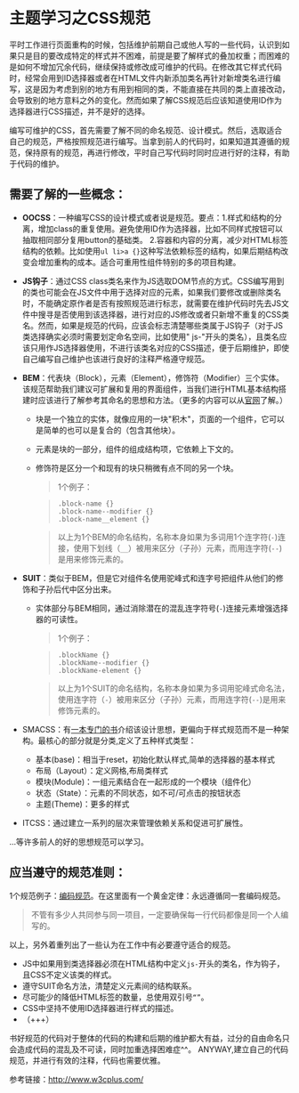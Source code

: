 # 主题学习之CSS规范

平时工作进行页面重构的时候，包括维护前期自己或他人写的一些代码，认识到如果只是目的要改成特定的样式并不困难，前提是要了解样式的叠加权重；而困难的是如何不增加冗余代码，继续保持或修改成可维护的代码。在修改其它样式代码时，经常会用到ID选择器或者在HTML文件内新添加类名再针对新增类名进行编写，这是因为考虑到别的地方有用到相同的类，不能直接在共同的类上直接改动，会导致别的地方意料之外的变化。然而如果了解CSS规范后应该知道使用ID作为选择器进行CSS描述，并不是好的选择。

编写可维护的CSS，首先需要了解不同的命名规范、设计模式。然后，选取适合自己的规范，严格按照规范进行编写。当拿到前人的代码时，如果知道其遵循的规范，保持原有的规范，再进行修改，平时自己写代码时同时应进行好的注释，有助于代码的维护。

## 需要了解的一些概念：

- **OOCSS**：一种编写CSS的设计模式或者说是规范。要点：1.样式和结构的分离，增加class的重复使用。避免使用ID作为选择器，比如不同样式按钮可以抽取相同部分复用button的基础类。 2.容器和内容的分离，减少对HTML标签结构的依赖。比如使用`ul li>a {}`这种写法依赖标签的结构，如果后期结构改变会增加重构的成本。适合可重用性组件特别的多的项目构建。

- **JS钩子**：通过CSS class类名来作为JS选取DOM节点的方式。CSS编写用到的类也可能会在JS文件中用于选择对应的元素，如果我们要修改或删除类名时，不能确定原作者是否有按照规范进行标志，就需要在维护代码时先去JS文件中搜寻是否使用到该选择器，进行对应的JS修改或者只新增不重复的CSS类名。然而，如果是规范的代码，应该会标志清楚哪些类属于JS钩子（对于JS类选择确实必须时需要划定命名空间，比如使用" js-"开头的类名），且类名应该只用作JS选择器使用，不进行该类名对应的CSS描述，便于后期维护，即使自己编写自己维护也该进行良好的注释严格遵守规范。

- **BEM**：代表块（Block），元素（Element），修饰符（Modifier）三个实体。该规范帮助我们建议可扩展和复用的界面组件，当我们进行HTML基本结构搭建时应该进行了解参考其命名的思想和方法。（更多的内容可以从[官网](https://en.bem.info/)了解。）

  - 块是一个独立的实体，就像应用的一块"积木"，页面的一个组件，它可以是简单的也可以是复合的（包含其他块）。
  - 元素是块的一部分，组件的组成结构项，它依赖上下文的。
  - 修饰符是区分一个和现有的块只稍微有点不同的另一个块。

    > 1个例子：

    > `.block-name {}`<br>
    > `.block-name--modifier {}`<br>
    > `.block-name__element {}`

    > 以上为1个BEM的命名结构，名称本身如果为多词用1个连字符(`-`)连接，使用下划线（`__`）被用来区分（子孙）元素，而用连字符(`--`)是用来修饰元素的。

- **SUIT**：类似于BEM，但是它对组件名使用驼峰式和连字号把组件从他们的修饰和子孙后代中区分出来。

  - 实体部分与BEM相同，通过消除潜在的混乱连字符号(`-`)连接元素增强选择器的可读性。

    > 1个例子：

    > `.blockName {}`<br>
    > `.blockName--modifier {}`<br>
    > `.blockName-element {}`

    > 以上为1个SUIT的命名结构，名称本身如果为多词用驼峰式命名法，使用连字符（`-`）被用来区分（子孙）元素，而用连字符(`--`)是用来修饰元素的。

- SMACSS：有[一本专门的书](https://smacss.com/)介绍该设计思想，更偏向于样式规范而不是一种架构。最核心的部分就是分类,定义了五种样式类型：

  - 基本(base)：相当于reset，初始化默认样式,简单的选择器的基本样式
  - 布局（Layout）：定义网格,布局类样式
  - 模块(Module)：一组元素结合在一起形成的一个模块（组件化）
  - 状态（State）：元素的不同状态，如不可/可点击的按钮状态
  - 主题(Theme)：更多的样式

- ITCSS：通过建立一系列的层次来管理依赖关系和促进可扩展性。

...等许多前人的好的思想规范可以学习。

## 应当遵守的规范准则：

1个规范例子：[编码规范](http://codeguide.bootcss.com/)。在这里面有一个黄金定律：永远遵循同一套编码规范。

> 不管有多少人共同参与同一项目，一定要确保每一行代码都像是同一个人编写的。

以上，另外着重列出了一些认为在工作中有必要遵守适合的规范。

- JS中如果用到类选择器必须在HTML结构中定义`js-`开头的类名，作为钩子，且CSS不定义该类的样式。
- 遵守SUIT命名方法，清楚定义元素间的结构联系。
- 尽可能少的降低HTML标签的数量，总使用双引号`“”`。
- CSS中坚持不使用ID选择器进行样式的描述。
- （+++）

书好规范的代码对于整体的代码的构建和后期的维护都大有益，过分的自由命名只会造成代码的混乱及不可读，同时加重选择困难症^^。 ANYWAY,建立自己的代码规范，并进行有效的注释，代码也需要优雅。

参考链接：<http://www.w3cplus.com/>
